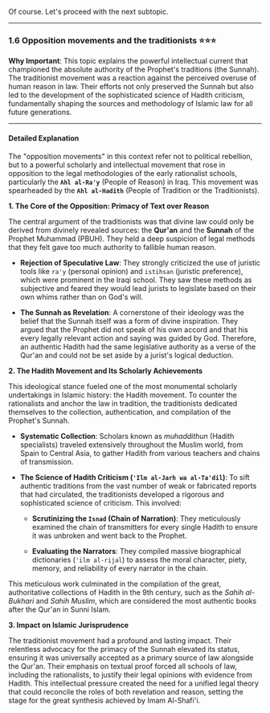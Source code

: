 Of course. Let's proceed with the next subtopic.

---

### 1.6 Opposition movements and the traditionists ⭐⭐⭐

**Why Important**: This topic explains the powerful intellectual current that championed the absolute authority of the Prophet's traditions (the Sunnah). The traditionist movement was a reaction against the perceived overuse of human reason in law. Their efforts not only preserved the Sunnah but also led to the development of the sophisticated science of Hadith criticism, fundamentally shaping the sources and methodology of Islamic law for all future generations.

---

#### Detailed Explanation

The "opposition movements" in this context refer not to political rebellion, but to a powerful scholarly and intellectual movement that rose in opposition to the legal methodologies of the early rationalist schools, particularly the **`Ahl al-Ra'y`** (People of Reason) in Iraq. This movement was spearheaded by the **`Ahl al-Hadith`** (People of Tradition or the Traditionists).

**1. The Core of the Opposition: Primacy of Text over Reason**

The central argument of the traditionists was that divine law could only be derived from divinely revealed sources: the **Qur'an** and the **Sunnah** of the Prophet Muhammad (PBUH). They held a deep suspicion of legal methods that they felt gave too much authority to fallible human reason.

- **Rejection of Speculative Law**: They strongly criticized the use of juristic tools like `ra'y` (personal opinion) and `istihsan` (juristic preference), which were prominent in the Iraqi school. They saw these methods as subjective and feared they would lead jurists to legislate based on their own whims rather than on God's will.
    
- **The Sunnah as Revelation**: A cornerstone of their ideology was the belief that the Sunnah itself was a form of divine inspiration. They argued that the Prophet did not speak of his own accord and that his every legally relevant action and saying was guided by God. Therefore, an authentic Hadith had the same legislative authority as a verse of the Qur'an and could not be set aside by a jurist's logical deduction.
    

**2. The Hadith Movement and Its Scholarly Achievements**

This ideological stance fueled one of the most monumental scholarly undertakings in Islamic history: the Hadith movement. To counter the rationalists and anchor the law in tradition, the traditionists dedicated themselves to the collection, authentication, and compilation of the Prophet's Sunnah.

- **Systematic Collection**: Scholars known as _muhaddithun_ (Hadith specialists) traveled extensively throughout the Muslim world, from Spain to Central Asia, to gather Hadith from various teachers and chains of transmission.
    
- **The Science of Hadith Criticism (`'Ilm al-Jarh wa al-Ta'dil`)**: To sift authentic traditions from the vast number of weak or fabricated reports that had circulated, the traditionists developed a rigorous and sophisticated science of criticism. This involved:
    
    - **Scrutinizing the `Isnad` (Chain of Narration)**: They meticulously examined the chain of transmitters for every single Hadith to ensure it was unbroken and went back to the Prophet.
        
    - **Evaluating the Narrators**: They compiled massive biographical dictionaries (`'ilm al-rijal`) to assess the moral character, piety, memory, and reliability of every narrator in the chain.
        

This meticulous work culminated in the compilation of the great, authoritative collections of Hadith in the 9th century, such as the _Sahih al-Bukhari_ and _Sahih Muslim_, which are considered the most authentic books after the Qur'an in Sunni Islam.

**3. Impact on Islamic Jurisprudence**

The traditionist movement had a profound and lasting impact. Their relentless advocacy for the primacy of the Sunnah elevated its status, ensuring it was universally accepted as a primary source of law alongside the Qur'an. Their emphasis on textual proof forced all schools of law, including the rationalists, to justify their legal opinions with evidence from Hadith. This intellectual pressure created the need for a unified legal theory that could reconcile the roles of both revelation and reason, setting the stage for the great synthesis achieved by Imam Al-Shafi'i.